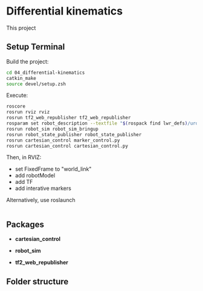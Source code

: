 # Differential kinematics

This project  

## Setup Terminal

Build the project:
```bash
cd 04_differential-kinematics
catkin_make
source devel/setup.zsh
```

Execute:

```bash
roscore
rosrun rviz rviz
rosrun tf2_web_republisher tf2_web_republisher 
rosparam set robot_description --textfile "$(rospack find lwr_defs)/urdf/kuka_lwr_arm.urdf"
rosrun robot_sim robot_sim_bringup
rosrun robot_state_publisher robot_state_publisher
rosrun cartesian_control marker_control.py
rosrun cartesian_control cartesian_control.py 
```
Then, in RVIZ:
- set FixedFrame to "world_link"
- add robotModel
- add TF
- add interative markers

Alternatively, use roslaunch
```bash
```


## Packages

- **cartesian_control**

- **robot_sim**

- **tf2_web_republisher**



## Folder structure
```bash

